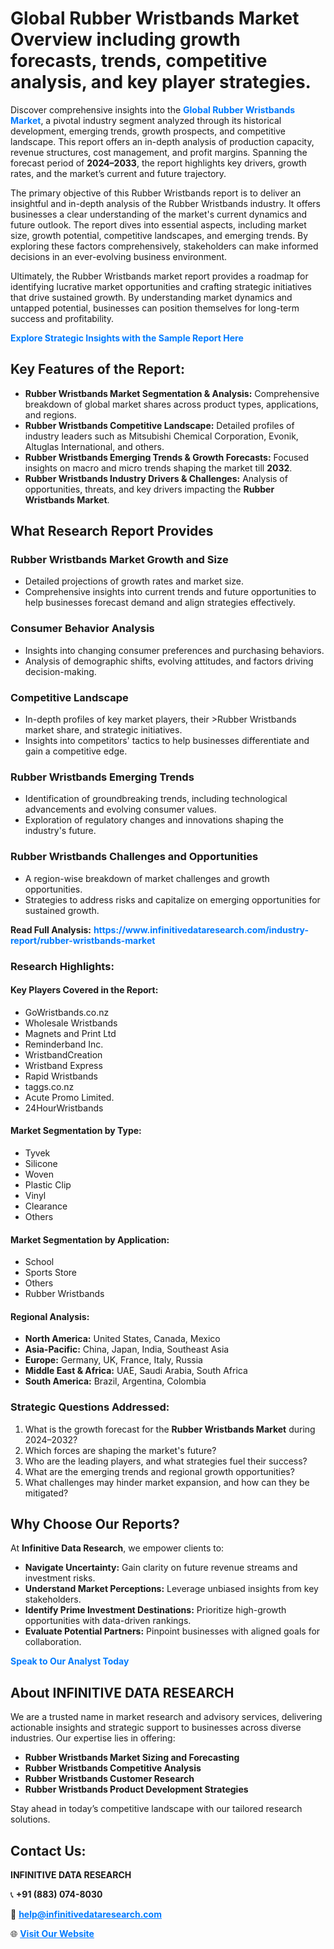 <h1>Global Rubber Wristbands Market Overview including growth forecasts, trends, competitive analysis, and key player strategies.</h1>
<p>
Discover comprehensive insights into the 
<a href="https://www.infinitivedataresearch.com/industry-report/rubber-wristbands-market" rel="dofollow" style="color: #007BFF; text-decoration: none;"><strong>Global Rubber Wristbands Market</strong></a>, a pivotal industry segment analyzed through its historical development, emerging trends, growth prospects, and competitive landscape. This report offers an in-depth analysis of production capacity, revenue structures, cost management, and profit margins. Spanning the forecast period of <strong>2024–2033</strong>, the report highlights key drivers, growth rates, and the market’s current and future trajectory.
</p>
<p>
The primary objective of this Rubber Wristbands report is to deliver an insightful and in-depth analysis of the Rubber Wristbands industry. It offers businesses a clear understanding of the market's current dynamics and future outlook. The report dives into essential aspects, including market size, growth potential, competitive landscapes, and emerging trends. By exploring these factors comprehensively, stakeholders can make informed decisions in an ever-evolving business environment.
</p>
<p>
Ultimately, the Rubber Wristbands market report provides a roadmap for identifying lucrative market opportunities and crafting strategic initiatives that drive sustained growth. By understanding market dynamics and untapped potential, businesses can position themselves for long-term success and profitability.
</p>
<p>
<a href="https://www.infinitivedataresearch.com/request-sample/reportId=110808" style="color: #007BFF; text-decoration: none;"><strong>Explore Strategic Insights with the Sample Report Here</strong></a>
</p>

<h2>Key Features of the Report:</h2>
<ul>
<li><strong>Rubber Wristbands Market Segmentation & Analysis:</strong> Comprehensive breakdown of global market shares across product types, applications, and regions.</li>
<li><strong>Rubber Wristbands Competitive Landscape:</strong> Detailed profiles of industry leaders such as Mitsubishi Chemical Corporation, Evonik, Altuglas International, and others.</li>
<li><strong>Rubber Wristbands Emerging Trends & Growth Forecasts:</strong> Focused insights on macro and micro trends shaping the market till <strong>2032</strong>.</li>
<li><strong>Rubber Wristbands Industry Drivers & Challenges:</strong> Analysis of opportunities, threats, and key drivers impacting the <strong>Rubber Wristbands Market</strong>.</li>
</ul>

<h2>What Research Report Provides</h2>
<h3>Rubber Wristbands Market Growth and Size</h3>
<ul>
<li>Detailed projections of growth rates and market size.</li>
<li>Comprehensive insights into current trends and future opportunities to help businesses forecast demand and align strategies effectively.</li>
</ul>

<h3>Consumer Behavior Analysis</h3>
<ul>
<li>Insights into changing consumer preferences and purchasing behaviors.</li>
<li>Analysis of demographic shifts, evolving attitudes, and factors driving decision-making.</li>
</ul>

<h3>Competitive Landscape</h3>
<ul>
<li>In-depth profiles of key market players, their >Rubber Wristbands market share, and strategic initiatives.</li>
<li>Insights into competitors' tactics to help businesses differentiate and gain a competitive edge.</li>
</ul>

<h3>Rubber Wristbands Emerging Trends</h3>
<ul>
<li>Identification of groundbreaking trends, including technological advancements and evolving consumer values.</li>
<li>Exploration of regulatory changes and innovations shaping the industry's future.</li>
</ul>

<h3>Rubber Wristbands Challenges and Opportunities</h3>
<ul>
<li>A region-wise breakdown of market challenges and growth opportunities.</li>
<li>Strategies to address risks and capitalize on emerging opportunities for sustained growth.</li>
</ul>
<p><strong>Read Full Analysis:</strong> <a href="https://www.infinitivedataresearch.com/industry-report/rubber-wristbands-market" rel="dofollow" style="color: #007BFF; text-decoration: none;"><strong>https://www.infinitivedataresearch.com/industry-report/rubber-wristbands-market</strong></a></p>
<h3>Research Highlights:</h3>
<h4>Key Players Covered in the Report:</h4>
<ul><li>GoWristbands.co.nz</li><li>Wholesale Wristbands</li><li>Magnets and Print Ltd</li><li>Reminderband Inc.</li><li>WristbandCreation</li><li>Wristband Express</li><li>Rapid Wristbands</li><li>taggs.co.nz</li><li>Acute Promo Limited.</li><li>24HourWristbands</li></ul>
<h4>Market Segmentation by Type:</h4>
<ul><li>Tyvek</li><li>Silicone</li><li>Woven</li><li>Plastic Clip</li><li>Vinyl</li><li>Clearance</li><li>Others</li></ul>
<h4>Market Segmentation by Application:</h4>
<ul><li>School</li><li>Sports Store</li><li>Others</li><li>Rubber Wristbands</li></ul>

<h4>Regional Analysis:</h4>
<ul>
<li><strong>North America:</strong> United States, Canada, Mexico</li>
<li><strong>Asia-Pacific:</strong> China, Japan, India, Southeast Asia</li>
<li><strong>Europe:</strong> Germany, UK, France, Italy, Russia</li>
<li><strong>Middle East & Africa:</strong> UAE, Saudi Arabia, South Africa</li>
<li><strong>South America:</strong> Brazil, Argentina, Colombia</li>
</ul>

<h3>Strategic Questions Addressed:</h3>
<ol>
<li>What is the growth forecast for the <strong>Rubber Wristbands Market</strong> during 2024–2032?</li>
<li>Which forces are shaping the market's future?</li>
<li>Who are the leading players, and what strategies fuel their success?</li>
<li>What are the emerging trends and regional growth opportunities?</li>
<li>What challenges may hinder market expansion, and how can they be mitigated?</li>
</ol>

<h2>Why Choose Our Reports?</h2>
<p>At <strong>Infinitive Data Research</strong>, we empower clients to:</p>
<ul>
<li><strong>Navigate Uncertainty:</strong> Gain clarity on future revenue streams and investment risks.</li>
<li><strong>Understand Market Perceptions:</strong> Leverage unbiased insights from key stakeholders.</li>
<li><strong>Identify Prime Investment Destinations:</strong> Prioritize high-growth opportunities with data-driven rankings.</li>
<li><strong>Evaluate Potential Partners:</strong> Pinpoint businesses with aligned goals for collaboration.</li>
</ul>
<p><a href="https://www.infinitivedataresearch.com/industry-report/rubber-wristbands-market" rel="dofollow" style="color: #007BFF; text-decoration: none;"><strong>Speak to Our Analyst Today</strong></a></p>

<h2>About INFINITIVE DATA RESEARCH</h2>
<p>We are a trusted name in market research and advisory services, delivering actionable insights and strategic support to businesses across diverse industries. Our expertise lies in offering:</p>
<ul>
<li><strong>Rubber Wristbands Market Sizing and Forecasting</strong></li>
<li><strong>Rubber Wristbands Competitive Analysis</strong></li>
<li><strong>Rubber Wristbands Customer Research</strong></li>
<li><strong>Rubber Wristbands Product Development Strategies</strong></li>
</ul>
<p>Stay ahead in today’s competitive landscape with our tailored research solutions.</p>

<h2>Contact Us:</h2>
<p><strong>INFINITIVE DATA RESEARCH</strong></p>
<p>📞 <strong>+91 (883) 074-8030</strong></p>
<p>📧 <strong><a href="mailto:help@infinitivedataresearch.com" style="color: #007BFF;">help@infinitivedataresearch.com</a></strong></p>
<p>🌐 <strong><a href="https://www.infinitivedataresearch.com" rel="dofollow" style="color: #007BFF;">Visit Our Website</a></strong></p>
